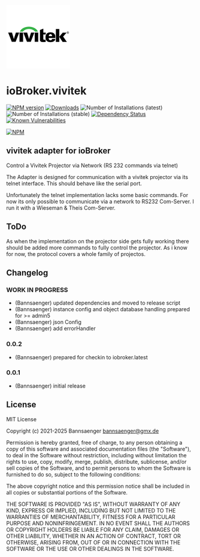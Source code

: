 ![Logo](admin/vivitek.png)
# ioBroker.vivitek

[![NPM version](http://img.shields.io/npm/v/iobroker.vivitek.svg)](https://www.npmjs.com/package/iobroker.vivitek)
[![Downloads](https://img.shields.io/npm/dm/iobroker.vivitek.svg)](https://www.npmjs.com/package/iobroker.vivitek)
![Number of Installations (latest)](http://iobroker.live/badges/vivitek-installed.svg)
![Number of Installations (stable)](http://iobroker.live/badges/vivitek-stable.svg)
[![Dependency Status](https://img.shields.io/david/Bannsaenger/iobroker.vivitek.svg)](https://david-dm.org/Bannsaenger/iobroker.vivitek)
[![Known Vulnerabilities](https://snyk.io/test/github/Bannsaenger/ioBroker.vivitek/badge.svg)](https://snyk.io/test/github/Bannsaenger/ioBroker.vivitek)

[![NPM](https://nodei.co/npm/iobroker.vivitek.png?downloads=true)](https://nodei.co/npm/iobroker.vivitek/)

## vivitek adapter for ioBroker

Control a Vivitek Projector via Network (RS 232 commands via telnet)

The Adapter is designed for communication with a vivitek projector via its telnet interface.
This should behave like the serial port.

Unfortunately the telnet implementation lacks some basic commands.
For now its only possible to communicate via a network to RS232 Com-Server.
I run it with a Wieseman & Theis Com-Server.

## ToDo
As when the implementation on the projector side gets fully working
there should be added more commands to fully control the projector.
As i know for now, the protocol covers a whole family of projectos.

## Changelog
<!--
    Placeholder for the next version (at the beginning of the line):
    ### **WORK IN PROGRESS**
-->
### **WORK IN PROGRESS**
* (Bannsaenger) updated dependencies and moved to release script
* (Bannsaenger) instance config and object database handling prepared for >= admin5
* (Bannsaenger) json Config
* (Bannsaenger) add errorHandler

### 0.0.2
* (Bannsaenger) prepared for checkin to iobroker.latest

### 0.0.1
* (Bannsaenger) initial release

## License
MIT License

Copyright (c) 2021-2025 Bannsaenger <bannsaenger@gmx.de>

Permission is hereby granted, free of charge, to any person obtaining a copy
of this software and associated documentation files (the "Software"), to deal
in the Software without restriction, including without limitation the rights
to use, copy, modify, merge, publish, distribute, sublicense, and/or sell
copies of the Software, and to permit persons to whom the Software is
furnished to do so, subject to the following conditions:

The above copyright notice and this permission notice shall be included in all
copies or substantial portions of the Software.

THE SOFTWARE IS PROVIDED "AS IS", WITHOUT WARRANTY OF ANY KIND, EXPRESS OR
IMPLIED, INCLUDING BUT NOT LIMITED TO THE WARRANTIES OF MERCHANTABILITY,
FITNESS FOR A PARTICULAR PURPOSE AND NONINFRINGEMENT. IN NO EVENT SHALL THE
AUTHORS OR COPYRIGHT HOLDERS BE LIABLE FOR ANY CLAIM, DAMAGES OR OTHER
LIABILITY, WHETHER IN AN ACTION OF CONTRACT, TORT OR OTHERWISE, ARISING FROM,
OUT OF OR IN CONNECTION WITH THE SOFTWARE OR THE USE OR OTHER DEALINGS IN THE
SOFTWARE.